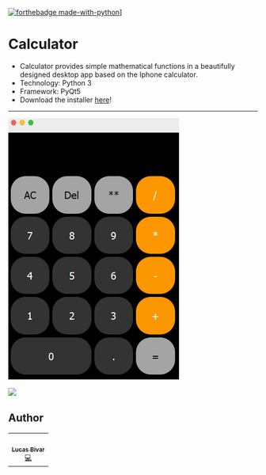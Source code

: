 [![forthebadge made-with-python](http://ForTheBadge.com/images/badges/made-with-python.svg)](https://www.python.org/)]

# Calculator
- Calculator provides simple mathematical functions in a beautifully designed desktop app based on the Iphone calculator.
- Technology: Python 3
- Framework: PyQt5
- Download the installer [here](https://drive.google.com/open?id=1VHe8wibhthGN1HzTKPWN_XVAEFcTJjgc)!

---

![](/Foto.PNG)

![](/Mockup2.png)

## Author 
<table>
  <tr>
    <td align="center"><a href="https://github.com/lucasbivar"><img src="https://avatars0.githubusercontent.com/u/60802661?s=460&u=f0cdbe837dc717c91999b2255973fe9584a1d352&v=4" width="100px;" alt=""/><br /><sub><b>Lucas Bivar</b></sub></a><br /><a href="https://github.com/lucasbivar" title="Code">💻</a></td>
  <tr>
</table>
